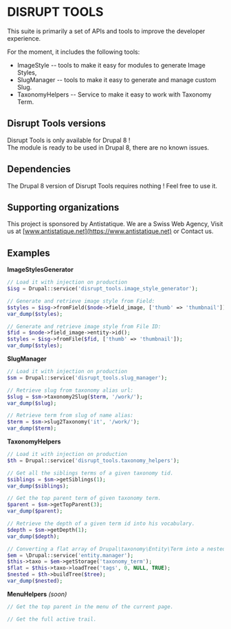 # DISRUPT TOOLS

This suite is primarily a set of APIs and tools to improve
the developer experience.

For the moment, it includes the following tools:
  - ImageStyle -- tools to make it easy for modules to generate Image Styles,
  - SlugManager -- tools to make it easy to generate and manage custom Slug.
  - TaxonomyHelpers -- Service to make it easy to work with Taxonomy Term.

## Disrupt Tools versions

Disrupt Tools is only available for Drupal 8 !   
The module is ready to be used in Drupal 8, there are no known issues.

## Dependencies

The Drupal 8 version of Disrupt Tools requires nothing ! Feel free to use it.

## Supporting organizations

This project is sponsored by Antistatique. We are a Swiss Web Agency,
Visit us at [www.antistatique.net](https://www.antistatique.net) or Contact us.

## Examples

**ImageStylesGenerator**

```php
// Load it with injection on production
$isg = Drupal::service('disrupt_tools.image_style_generator');

// Generate and retrieve image style from Field:
$styles = $isg->fromField($node->field_image, ['thumb' => 'thumbnail']);
var_dump($styles);

// Generate and retrieve image style from File ID:
$fid = $node->field_image->entity->id();
$styles = $isg->fromFile($fid, ['thumb' => 'thumbnail']);
var_dump($styles);
```

**SlugManager**

```php
// Load it with injection on production
$sm = Drupal::service('disrupt_tools.slug_manager');

// Retrieve slug from taxonomy alias url:
$slug = $sm->taxonomy2Slug($term, '/work/');
var_dump($slug);

// Retrieve term from slug of name alias:
$term = $sm->slug2Taxonomy('it', '/work/');
var_dump($term);
```

**TaxonomyHelpers**

```php
// Load it with injection on production
$th = Drupal::service('disrupt_tools.taxonomy_helpers');

// Get all the siblings terms of a given taxonomy tid.
$siblings = $sm->getSiblings(1);
var_dump($siblings);

// Get the top parent term of given taxonomy term.
$parent = $sm->getTopParent(3);
var_dump($parent);

// Retrieve the depth of a given term id into his vocabulary.
$depth = $sm->getDepth(1);
var_dump($depth);

// Converting a flat array of Drupal\taxonomy\Entity\Term into a nested tree.
$em = \Drupal::service('entity.manager');
$this->taxo = $em->getStorage('taxonomy_term');
$flat = $this->taxo->loadTree('tags', 0, NULL, TRUE);
$nested = $th->buildTree($tree);
var_dump($nested);
```

**MenuHelpers** *(soon)*

```php
// Get the top parent in the menu of the current page.

// Get the full active trail.

```
